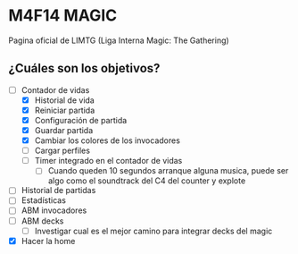 # M4F14 MAGIC

Pagina oficial de LIMTG (Liga Interna Magic: The Gathering)

## ¿Cuáles son los objetivos?

- [ ] Contador de vidas
  - [x] Historial de vida
  - [x] Reiniciar partida
  - [x] Configuración de partida
  - [x] Guardar partida
  - [x] Cambiar los colores de los invocadores
  - [ ] Cargar perfiles
  - [ ] Timer integrado en el contador de vidas
    - [ ] Cuando queden 10 segundos arranque alguna musica, puede ser algo como el soundtrack del C4 del counter y explote
- [ ] Historial de partidas
- [ ] Estadísticas
- [ ] ABM invocadores
- [ ] ABM decks
  - [ ] Investigar cual es el mejor camino para integrar decks del magic
- [x] Hacer la home
